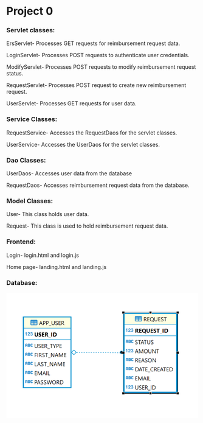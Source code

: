 # Project 0

### Servlet classes:

ErsServlet- Processes GET requests for reimbursement request data.

LoginServlet- Processes POST requests to authenticate user credentials.

ModifyServlet- Processes POST requests to modify reimbursement request status.

RequestServlet- Processes POST request to create new reimbursement request.

UserServlet- Processes GET requests for user data.

### Service Classes:
RequestService- Accesses the RequestDaos for the servlet classes.

UserService- Accesses the UserDaos for the servlet classes.

### Dao Classes:
UserDaos- Accesses user data from the database

RequestDaos- Accesses reimbursement request data from the database.

### Model Classes:
User- This class holds user data.

Request- This class is used to hold reimbursement request data.

### Frontend:

Login- login.html and login.js

Home page- landing.html and landing.js

### Database:

![alt text](project1_db.PNG "ERS Data")


